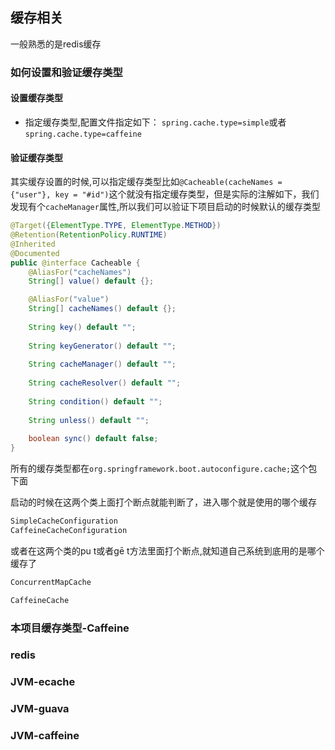 ## 缓存相关

一般熟悉的是redis缓存

### 如何设置和验证缓存类型
#### 设置缓存类型
- 指定缓存类型,配置文件指定如下：
`spring.cache.type=simple`或者`spring.cache.type=caffeine`
#### 验证缓存类型
其实缓存设置的时候,可以指定缓存类型比如`@Cacheable(cacheNames = {"user"}, key = "#id")`这个就没有指定缓存类型，但是实际的注解如下，我们发现有个`cacheManager`属性,所以我们可以验证下项目启动的时候默认的缓存类型

```java
@Target({ElementType.TYPE, ElementType.METHOD})
@Retention(RetentionPolicy.RUNTIME)
@Inherited
@Documented
public @interface Cacheable {
    @AliasFor("cacheNames")
    String[] value() default {};

    @AliasFor("value")
    String[] cacheNames() default {};
    
    String key() default "";
    
    String keyGenerator() default "";
    
    String cacheManager() default "";
    
    String cacheResolver() default "";
    
    String condition() default "";
    
    String unless() default "";
    
    boolean sync() default false;
}
```

所有的缓存类型都在`org.springframework.boot.autoconfigure.cache;`这个包下面

启动的时候在这两个类上面打个断点就能判断了，进入哪个就是使用的哪个缓存

```java
SimpleCacheConfiguration 
CaffeineCacheConfiguration
```

或者在这两个类的pu t或者gē t方法里面打个断点,就知道自己系统到底用的是哪个缓存了

```java
ConcurrentMapCache

CaffeineCache
```



### 本项目缓存类型-Caffeine

### redis



### JVM-ecache



### JVM-guava



### JVM-caffeine